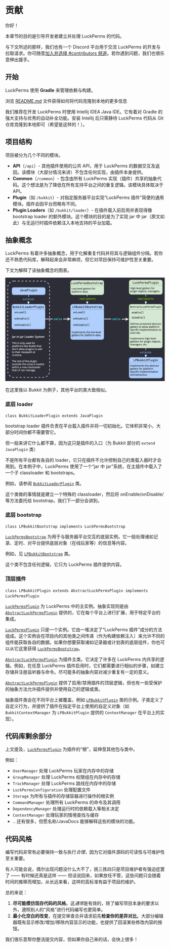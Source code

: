 # 贡献

你好！

本章节的目的是引导开发者建立并处理 LuckPerms 的代码。

与下文所述的那样，我们也有一个 Discord 平台用于交流 LuckPerms 的开发与拉取请求。你可随意[加入并选择 #contributors 频道](https://discord.gg/luckperms)。若你遇到问题，我们也很乐意伸出援手。

## 开始

LuckPerms 使用 **Gradle** 来管理依赖与构建。

浏览 [README.md](https://github.com/LuckPerms/LuckPerms/blob/master/README.md) 文件获得如何将代码克隆到本地的更多信息

我们推荐在开发 LuckPerms 时使用 Intellij IDEA Java IDE。它有着对 Gradle 的强大支持与优秀的自动补全功能。安装 Intellij 后只需静待 LuckPerms 代码从 Git 仓库克隆到本地即可（希望是这样的！）。

## 项目结构
项目被分为几个不同的模块。

* **API**（`/api`）- 其他插件使用的公共 API，用于 LuckPerms 的数据交互及返回。该模块（大部分情况来讲）不包含任何实现，由插件本身提供。
* **Common**（`/common`）- 包含由所有 LuckPerms 实现（插件）共享的抽象代码。这个想法是为了降低在所有支持平台之间的重复逻辑。该模块具体取决于 API。
* **Plugin**（如 `/bukkit`）- 对指定服务器平台实现“LuckPerms 插件”简便的通用模块。插件会因平台而略有不同。
* **Plugin Loaders**（如 `/bukkit/loader`）- 在插件载入前启用并表现得像 bootstrap loader 的额外模块。这个模块的目的是为了实现 jar 中 jar（原文如此）与无运行时插件依赖注入本地支持的平台加载。

## 抽象概念

LuckPerms 有着许多抽象概念，用于化解重复代码并将其与逻辑组件分隔。若你还不熟悉代码库，解释起来会非常麻烦，但它对项目保持可维护性至关重要。

下文为解释了该抽象概念的图表。

![img](images/contributing-1.png)

在这里我以 Bukkit 为例子，其他平台的类大致相似。

### 底层 loader

`class BukkitLoaderPlugin extends JavaPlugin`

bootstrap loader 插件负责在平台载入插件并将一切初始化。它体积非常小，大部分时间你都不需要管它。

但一般来讲它什么都不算，因为这只是插件的入口（为 Bukkit 部分的 `extend JavaPlugin` 类）

不是所有平台都有各自的 loader，它只在插件不允许控制自己的类载入器时才会用到。在本例子中，LuckPerms 使用了一个“jar 中 jar”系统，在主插件中载入了一个子 classloader 和 bootstraps。

例如，请参阅 [`BukkitLoaderPlugin`](https://github.com/LuckPerms/LuckPerms/blob/master/bukkit/loader/src/main/java/me/lucko/luckperms/bukkit/loader/BukkitLoaderPlugin.java) 类。

这个类做的事情就是建立一个特殊的 classloader，然后将 onEnable/onDisable/等方法委托给 bootstrap。我们下一部分会讲到。

### 底层 bootstrap

`class LPBukkitBootstrap implements LuckPermsBootstrap`

[`LuckPermsBootstrap`](https://github.com/LuckPerms/LuckPerms/blob/master/common/src/main/java/me/lucko/luckperms/common/plugin/bootstrap/LuckPermsBootstrap.java) 为用于与服务器平台交互的底层实例。它一般处理诸如记录、定时、对平台提供底层对象（在线玩家等）的信息等内容。

例如，见 [`LPBukkitBootstrap`](https://github.com/LuckPerms/LuckPerms/blob/master/bukkit/src/main/java/me/lucko/luckperms/bukkit/LPBukkitBootstrap.java) 类。

这个类不包含任何逻辑，它只为 LuckPerms 插件提供内容。

### 顶层插件

`class LPBukkitPlugin extends AbstractLuckPermsPlugin implements LuckPermsPlugin`

[`LuckPermsPlugin`](https://github.com/LuckPerms/LuckPerms/blob/master/common/src/main/java/me/lucko/luckperms/common/plugin/LuckPermsPlugin.java) 为 LuckPerms 中的主实例。抽象实现则是由 [`AbstractLuckPermsPlugin`](https://github.com/LuckPerms/LuckPerms/blob/master/common/src/main/java/me/lucko/luckperms/common/plugin/AbstractLuckPermsPlugin.java) 提供的，它在每个平台上进行扩展，用于特定平台的集成。

[`LuckPermsPlugin`](https://github.com/LuckPerms/LuckPerms/blob/master/common/src/main/java/me/lucko/luckperms/common/plugin/LuckPermsPlugin.java) 只是一个实例。它由一堆决定了“LuckPerms 插件”成分的方法组成。这个实例会在项目内的其他类之间传递（作为构建依赖注入）来允许不同的组件能获取各自的数据。如果你想要获取诸如记录器或计划表的底层组件，你也可以从它这里获得 [`LuckPermsBootstrap`](https://github.com/LuckPerms/LuckPerms/blob/master/common/src/main/java/me/lucko/luckperms/common/plugin/bootstrap/LuckPermsBootstrap.java)。

[`AbstractLuckPermsPlugin`](https://github.com/LuckPerms/LuckPerms/blob/master/common/src/main/java/me/lucko/luckperms/common/plugin/AbstractLuckPermsPlugin.java) 为插件主类。它决定了许多在 LuckPerms 内共享的逻辑。例如，在任意 LuckPerms 插件启用时，它们都需要进行相似的步骤，如建立存储并注册监听器与命令。尽可能多的抽象内容对减少重复有一定的意义。

[`AbstractLuckPermsPlugin`](https://github.com/LuckPerms/LuckPerms/blob/master/common/src/main/java/me/lucko/luckperms/common/plugin/AbstractLuckPermsPlugin.java) 提供了启用/禁用插件的顶层逻辑，但也有一些受保护的抽象方法允许插件提供并使用自己的逻辑或类。

抽象插件类会在不同平台上被覆盖，例如 [`LPBukkitPlugin`](https://github.com/LuckPerms/LuckPerms/blob/master/bukkit/src/main/java/me/lucko/luckperms/bukkit/LPBukkitPlugin.java) 类的示例。子类定义了自定义行为，并提供了插件在指定平台上使用的自定义对象（如 `BukkitContextManager` 为 `LPBukkitPlugin` 提供的 `ContextManager` 在平台上的实现）。

## 代码库剩余部分

上文提及，[`LuckPermsPlugin`](https://github.com/LuckPerms/LuckPerms/blob/master/common/src/main/java/me/lucko/luckperms/common/plugin/LuckPermsPlugin.java) 为插件的“根”，延伸至其他包与类中。

例如：

* `UserManager` 处理 LuckPerms 玩家在内存中的存储
* `GroupManager` 处理 LuckPerms 权限组在内存中的存储
* `TrackManager` 处理 LuckPerms 路线在内存中的存储
* `LuckPermsConfiguration` 处理配置文件
* `Storage` 为所有与插件的存储容器进行操作的根实例
* `CommandManager` 处理所有 LuckPerms 的命令及其调用
* `DependencyManager` 处理运行时的依赖载入等相关决定
* `ContextManager` 处理玩家的情境查找与缓存
* .. 还有很多，但愿名称/JavaDocs 能够解释这些的模块的功能。

## 代码风格

编写代码非常有必要保持一致与执行*合理*，因为它对插件源码的可读性与可维护性至关重要。

有人可能会说，偶尔出现问题没什么大不了，挑三拣四只是项目维护者有强迫症罢了 —— 有时候还真是这样 —— 但话说回来，如果放任不管，这些问题只会随着时间的推移而增加，从长远来看，这样的高标准有益于项目的维护。

总的来说：

1. **尽可能模仿现存代码的风格**。这*通常*是有效的，除了编写项目本身的要求以外，遵照别人的“风格”进行代码编写也更简单。
2. **最小化空白的改变**，在提交审查合并请求前先**检查你的差异对比**。大部分编辑器既有显示修改/增加/移除内容显示的功能，也提供了回滚某些修改内容的按钮。

我们很乐意帮你整洁提交内容，但如果你自己来的话，会快上很多！